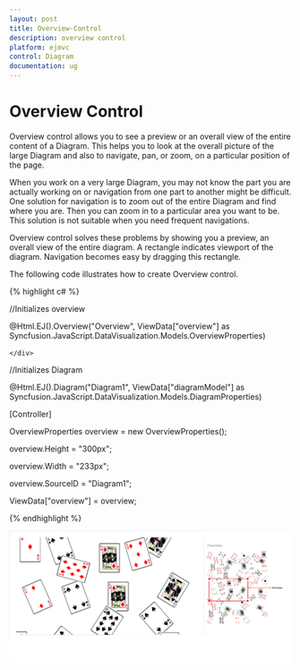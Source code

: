 ```yaml
---
layout: post
title: Overview-Control
description: overview control
platform: ejmvc
control: Diagram
documentation: ug
---
```


# Overview Control

Overview control allows you to see a preview or an overall view of the entire content of a Diagram. This helps you to look at the overall picture of the large Diagram and also to navigate, pan, or zoom, on a particular position of the page.

When you work on a very large Diagram, you may not know the part you are actually working on or navigation from one part to another might be difficult. One solution for navigation is to zoom out of the entire Diagram and find where you are. Then you can zoom in to a particular area you want to be. This solution is not suitable when you need frequent navigations.

Overview control solves these problems by showing you a preview, an overall view of the entire diagram. A rectangle indicates viewport of the diagram. Navigation becomes easy by dragging this rectangle.

The following code illustrates how to create Overview control.

{% highlight c# %}



//Initializes overview

 <div>

@Html.EJ().Overview("Overview", ViewData["overview"] as Syncfusion.JavaScript.DataVisualization.Models.OverviewProperties)

    </div>

//Initializes Diagram

<div>

 @Html.EJ().Diagram("Diagram1", ViewData["diagramModel"] as Syncfusion.JavaScript.DataVisualization.Models.DiagramProperties)

 </div>



[Controller]

OverviewProperties overview = new OverviewProperties();

overview.Height = "300px";

overview.Width = "233px";

overview.SourceID = "Diagram1";   

ViewData["overview"] = overview;   





{% endhighlight %}



![C:/Users/swarneshk/AppData/Local/Microsoft/Windows/INetCache/Content.Word/overview final.png](Overview-Control_images/Overview-Control_img1.png)



